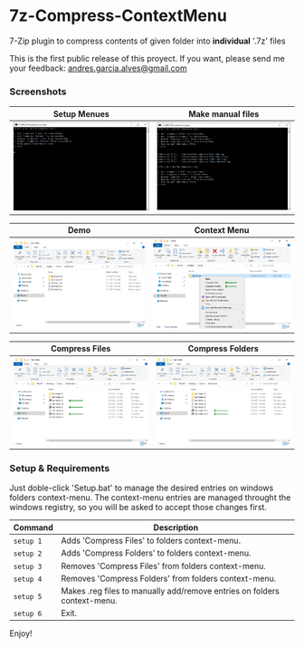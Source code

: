 # 7z-Compress-ContextMenu
7-Zip plugin to compress contents of given folder into **individual** '.7z' files

This is the first public release of this proyect. If you want, please send me your feedback: andres.garcia.alves@gmail.com

### Screenshots

| Setup Menues      | Make manual files |
|-------------------|-------------------|
| ![](screenshots/screen-01.png) | ![](screenshots/screen-02.png) |

| Demo              |  Context Menu     |
|-------------------|-------------------|
| ![](screenshots/screen-03.png) | ![](screenshots/screen-04.png) |

| Compress Files    | Compress Folders  |
|-------------------|-------------------|
| ![](screenshots/screen-05.png) | ![](screenshots/screen-06.png) |

### Setup & Requirements

Just doble-click 'Setup.bat' to manage the desired entries on windows folders context-menu.
The context-menu entries are managed throught the windows registry, so you will be asked to accept those changes first.

| Command | Description |
|---------|-------------|
| `setup 1` | Adds 'Compress Files' to folders context-menu. |
| `setup 2` | Adds 'Compress Folders' to folders context-menu. |
| `setup 3` | Removes 'Compress Files' from folders context-menu. |
| `setup 4` | Removes 'Compress Folders' from folders context-menu. |
| `setup 5` | Makes .reg files to manually add/remove entries on folders context-menu. |
| `setup 6` | Exit. |

Enjoy!
